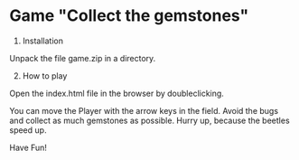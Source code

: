 Game "Collect the gemstones"
============================

1. Installation 

Unpack the file game.zip in a directory. 

2. How to play

Open the index.html file in the browser by doubleclicking. 

You can move the Player with the arrow keys in the field. 
Avoid the bugs and collect as much gemstones as possible. Hurry up, because the beetles speed up. 

Have Fun! 
